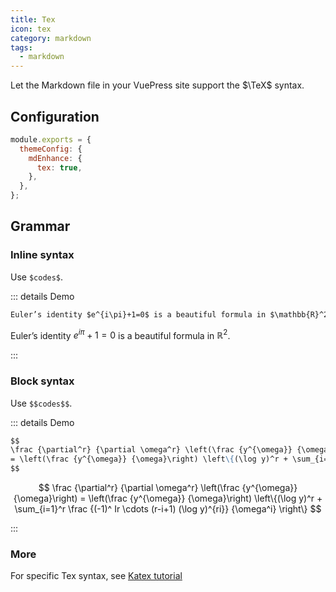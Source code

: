 ```yaml
---
title: Tex
icon: tex
category: markdown
tags:
  - markdown
---
```


Let the Markdown file in your VuePress site support the $\TeX$ syntax.

<!-- more -->

## Configuration

```js {4}
module.exports = {
  themeConfig: {
    mdEnhance: {
      tex: true,
    },
  },
};
```

## Grammar

### Inline syntax

Use `$codes$`.

::: details Demo

```md
Euler’s identity $e^{i\pi}+1=0$ is a beautiful formula in $\mathbb{R}^2$.
```

Euler’s identity $e^{i\pi}+1=0$ is a beautiful formula in $\mathbb{R}^2$.

:::

### Block syntax

Use `$$codes$$`.

::: details Demo

```md
$$
\frac {\partial^r} {\partial \omega^r} \left(\frac {y^{\omega}} {\omega}\right)
= \left(\frac {y^{\omega}} {\omega}\right) \left\{(\log y)^r + \sum_{i=1}^r \frac {(-1)^ Ir \cdots (r-i+1) (\log y)^{ri}} {\omega^i} \right\}
$$
```

$$
\frac {\partial^r} {\partial \omega^r} \left(\frac {y^{\omega}} {\omega}\right)
= \left(\frac {y^{\omega}} {\omega}\right) \left\{(\log y)^r + \sum_{i=1}^r \frac {(-1)^ Ir \cdots (r-i+1) (\log y)^{ri}} {\omega^i} \right\}
$$

:::

### More

For specific Tex syntax, see [Katex tutorial](https://vuepress-theme-hope.github.io/md-enhance/guide/tex/#tutorial)
